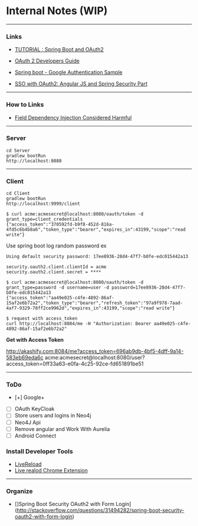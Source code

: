 # Internal Notes (WIP)

---
### Links

- [TUTORIAL : Spring Boot and OAuth2](https://spring.io/guides/tutorials/spring-boot-oauth2/)
- [OAuth 2 Developers Guide](https://projects.spring.io/spring-security-oauth/docs/oauth2.html)

- [Spring boot - Google Authentication Sample](https://github.com/SoatGroup/spring-boot-google-auth)
- [SSO with OAuth2: Angular JS and Spring Security Part](https://spring.io/blog/2015/02/03/sso-with-oauth2-angular-js-and-spring-security-part-v)

---
### How to Links

- [Field Dependency Injection Considered Harmful](http://vojtechruzicka.com/field-dependency-injection-considered-harmful/)

---
### Server

``` 
cd Server
gradlew bootRun
http://localhost:8080
``` 

---
### Client

``` 
cd Client
gradlew bootRun
http://localhost:9999/client
``` 

```
$ curl acme:acmesecret@localhost:8080/oauth/token -d grant_type=client_credentials
{"access_token":"370592fd-b9f8-452d-816a-4fd5c6b4b8a6","token_type":"bearer","expires_in":43199,"scope":"read write"}
```

Use spring boot log random password ex

```
Using default security password: 17ee8936-28d4-47f7-b0fe-edc015442a13
```

```
security.oauth2.client.clientId = acme
security.oauth2.client.secret = ****
```

```
$ curl acme:acmesecret@localhost:8080/oauth/token -d grant_type=password -d username=user -d password=17ee8936-28d4-47f7-b0fe-edc015442a13
{"access_token":"aa49e025-c4fe-4892-86af-15af2e6b72a2","token_type":"bearer","refresh_token":"97a9f978-7aad-4af7-9329-78ff2ce9962d","expires_in":43199,"scope":"read write"}
```

```
$ request with access_token
curl http://localhost:8084/me -H "Authorization: Bearer aa49e025-c4fe-4892-86af-15af2e6b72a2"
```

**Get with Access Token** 

http://akashify.com:8084/me?access_token=696ab9db-4bf5-4dff-9a14-583eb69eda6c
acme:acmesecret@localhost:8080/user?access_token=0ff33a63-e0fa-4c25-92ce-fd651891be51

---
### ToDo

- [+] Google+
- [ ] OAuth KeyCloak
- [ ] Store users and logins in Neo4j
- [ ] Neo4J Api
- [ ] Remove angular and Work With Aurelia
- [ ] Android Connect 

### Install Developer Tools

- [LiveReload](http://livereload.com/)
- [Live realod Chrome Extension](https://chrome.google.com/webstore/detail/livereload/jnihajbhpnppcggbcgedagnkighmdlei)

---
### Organize

- []Spring Boot Security OAuth2 with Form Login](http://stackoverflow.com/questions/31494282/spring-boot-security-oauth2-with-form-login)
